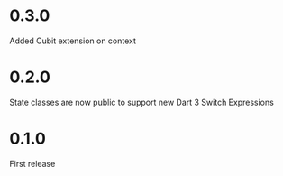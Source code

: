 # 0.3.0

Added Cubit extension on context

# 0.2.0

State classes are now public to support new Dart 3 Switch Expressions

# 0.1.0

First release
